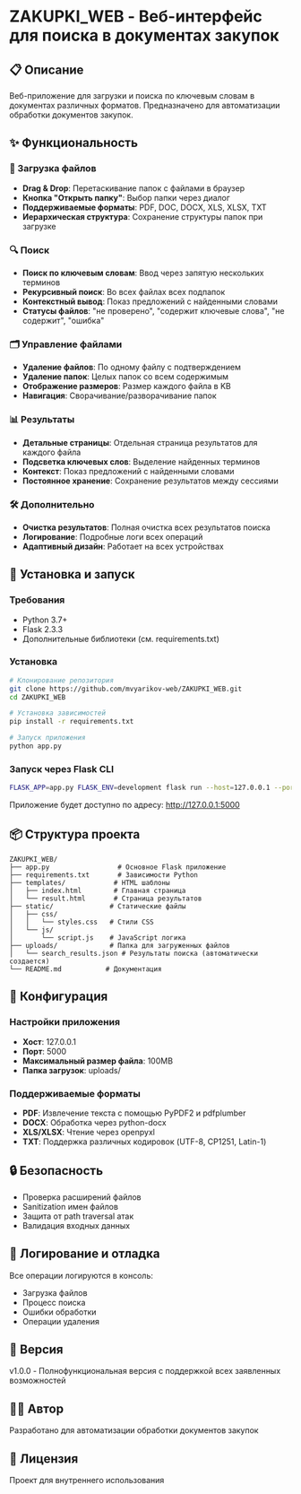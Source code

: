 # ZAKUPKI_WEB - Веб-интерфейс для поиска в документах закупок

## 📋 Описание
Веб-приложение для загрузки и поиска по ключевым словам в документах различных форматов. Предназначено для автоматизации обработки документов закупок.

## ✨ Функциональность

### 📁 Загрузка файлов
- **Drag & Drop**: Перетаскивание папок с файлами в браузер
- **Кнопка "Открыть папку"**: Выбор папки через диалог
- **Поддерживаемые форматы**: PDF, DOC, DOCX, XLS, XLSX, TXT
- **Иерархическая структура**: Сохранение структуры папок при загрузке

### 🔍 Поиск
- **Поиск по ключевым словам**: Ввод через запятую нескольких терминов
- **Рекурсивный поиск**: Во всех файлах всех подпапок
- **Контекстный вывод**: Показ предложений с найденными словами
- **Статусы файлов**: "не проверено", "содержит ключевые слова", "не содержит", "ошибка"

### 🗂️ Управление файлами
- **Удаление файлов**: По одному файлу с подтверждением
- **Удаление папок**: Целых папок со всем содержимым
- **Отображение размеров**: Размер каждого файла в KB
- **Навигация**: Сворачивание/разворачивание папок

### 📊 Результаты
- **Детальные страницы**: Отдельная страница результатов для каждого файла
- **Подсветка ключевых слов**: Выделение найденных терминов
- **Контекст**: Показ предложений с найденными словами
- **Постоянное хранение**: Сохранение результатов между сессиями

### 🛠️ Дополнительно
- **Очистка результатов**: Полная очистка всех результатов поиска
- **Логирование**: Подробные логи всех операций
- **Адаптивный дизайн**: Работает на всех устройствах

## 🚀 Установка и запуск

### Требования
- Python 3.7+
- Flask 2.3.3
- Дополнительные библиотеки (см. requirements.txt)

### Установка
```bash
# Клонирование репозитория
git clone https://github.com/mvyarikov-web/ZAKUPKI_WEB.git
cd ZAKUPKI_WEB

# Установка зависимостей
pip install -r requirements.txt

# Запуск приложения
python app.py
```

### Запуск через Flask CLI
```bash
FLASK_APP=app.py FLASK_ENV=development flask run --host=127.0.0.1 --port=5000
```

Приложение будет доступно по адресу: http://127.0.0.1:5000

## 📦 Структура проекта

```
ZAKUPKI_WEB/
├── app.py                 # Основное Flask приложение
├── requirements.txt       # Зависимости Python
├── templates/            # HTML шаблоны
│   ├── index.html        # Главная страница
│   └── result.html       # Страница результатов
├── static/              # Статические файлы
│   ├── css/
│   │   └── styles.css   # Стили CSS
│   └── js/
│       └── script.js    # JavaScript логика
├── uploads/             # Папка для загруженных файлов
│   └── search_results.json # Результаты поиска (автоматически создается)
└── README.md           # Документация
```

## 🔧 Конфигурация

### Настройки приложения
- **Хост**: 127.0.0.1
- **Порт**: 5000
- **Максимальный размер файла**: 100MB
- **Папка загрузок**: uploads/

### Поддерживаемые форматы
- **PDF**: Извлечение текста с помощью PyPDF2 и pdfplumber
- **DOCX**: Обработка через python-docx
- **XLS/XLSX**: Чтение через openpyxl
- **TXT**: Поддержка различных кодировок (UTF-8, CP1251, Latin-1)

## 🔒 Безопасность
- Проверка расширений файлов
- Sanitization имен файлов
- Защита от path traversal атак
- Валидация входных данных

## 🐛 Логирование и отладка
Все операции логируются в консоль:
- Загрузка файлов
- Процесс поиска
- Ошибки обработки
- Операции удаления

## 📝 Версия
v1.0.0 - Полнофункциональная версия с поддержкой всех заявленных возможностей

## 👨‍💻 Автор
Разработано для автоматизации обработки документов закупок

## 📄 Лицензия
Проект для внутреннего использования